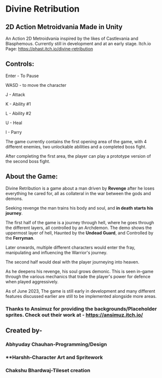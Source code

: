 # **Divine Retribution**

## 2D Action Metroidvania Made in Unity

An Action 2D Metroidvania inspired by the likes of Castlevania and Blasphemous.
Currently still in development and at an early stage. 
Itch.io Page: https://phast.itch.io/divine-retribution

## **Controls**:

Enter - To Pause

WASD - to move the character

J - Attack

K - Ability #1

L - Ability #2

U - Heal

I - Parry

The game currently contains the first opening area of the game, with 4 different enemies, two unlockable abilities and a completed boss fight.

After completing the first area, the player can play a prototype version of the second boss fight.

## **About the Game**:

Divine Retribution is a game about a man driven by **Revenge** after he loses everything he cared for, all as collateral in the war between the gods and demons. 

Seeking revenge the man trains his body and soul, and **in death starts his journey**.

The first half of the game is a journey through hell, where he goes through the different layers, all controlled by an Archdemon. The demo shows the uppermost layer of hell, Haunted by the **Undead Guard**, and Controlled by the **Ferryman**.

Later onwards, multiple different characters would enter the fray, manipulating and influencing the Warrior's journey.

The second half would deal with the player journeying into heaven.

As he deepens his revenge, his soul grows demonic. This is seen in-game through the various mechanics that trade the player's power for defence when played aggressively.

As of June 2023, The game is still early in development and many different features discussed earlier are still to be implemented alongside more areas.


### Thanks to Ansimuz for providing the backgrounds/Placeholder sprites. Check out their work at - https://ansimuz.itch.io/

## **Created by**-

### **Abhyuday Chauhan**-Programming/Design
### **Harshh-Character Art and Spritework
### **Chakshu Bhardwaj**-Tileset creation
